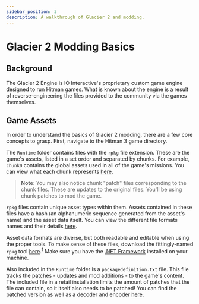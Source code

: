 ```yaml
---
sidebar_position: 3
description: A walkthrough of Glacier 2 and modding.
---
```


# Glacier 2 Modding Basics

## Background

The Glacier 2 Engine is IO Interactive's proprietary custom game engine designed to run Hitman games. What is known about the engine is a result of reverse-engineering the files provided to the community via the games themselves.

## Game Assets

In order to understand the basics of Glacier 2 modding, there are a few core concepts to grasp. First, navigate to the Hitman 3 game directory.

The `Runtime` folder contains files with the `rpkg` file extension. These are the game's assets, listed in a set order and separated by chunks. For example, `chunk0` contains the global assets used in all of the game's missions. You can view what each chunk represents [here](https://wiki.notex.app/glacier2/chunkdata).

> **Note**: You may also notice chunk "patch" files corresponding to the chunk files. These are updates to the original files. You'll be using chunk patches to mod the game.

`rpkg` files contain unique asset types within them. Assets contained in these files have a hash (an alphanumeric sequence generated from the asset's name) and the asset data itself. You can view the different file formats names and their details [here](https://wiki.notex.app/glacier2/fileformats/).

Asset data formats are diverse, but both readable and editable when using the proper tools. To make sense of these files, download the fittingly-named `rpkg` tool [here](https://www.notex.app/rpkg).<sup>1</sup> Make sure you have the [.NET Framework](https://dotnet.microsoft.com/download/dotnet-framework) installed on your machine.

Also included in the `Runtime` folder is a `packagedefinition.txt` file. This file tracks the patches - updates and mod additions - to the game's content. The included file in a retail installation limits the amount of patches that the file can contain, so it itself also needs to be patched! You can find the patched version as well as a decoder and encoder [here](https://www.notex.app/tools/online/xtea).
